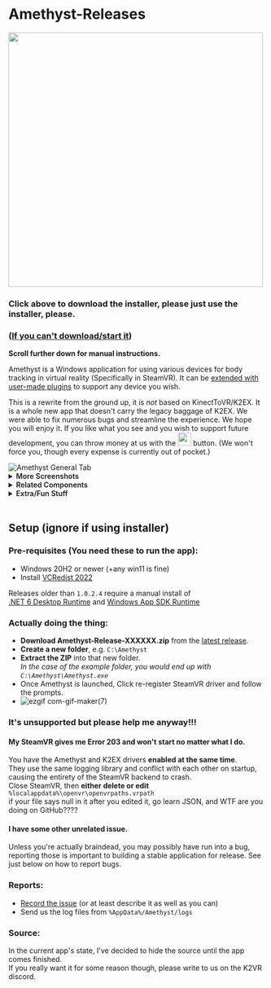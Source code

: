 # Amethyst-Releases
[<img style="width:500px; height:auto;" src="https://user-images.githubusercontent.com/8508676/189486639-7a845f9a-2ac9-4271-a67f-b2c087eaea07.png">](https://github.com/KinectToVR/Amethyst-Installer-Releases/releases/latest/download/Amethyst-Installer.exe)  
### Click above to download the installer, please just use the installer, please.
### ([If you can't download/start it](https://download.getaughip.com/bill-gates.png))  
**Scroll further down for manual instructions.**  

Amethyst is a Windows application for using various devices for body tracking in virtual reality (Specifically in SteamVR). It can be [extended with user-made plugins](https://github.com/KinectToVR/K2TrackingDevice-Samples) to support any device you wish.

This is a rewrite from the ground up, it is *not* based on KinectToVR/K2EX. It is a whole new app that doesn't carry the legacy baggage of K2EX. We were able to fix numerous bugs and streamline the experience. We hope you will enjoy it. If you like what you see and you wish to support future development, you can throw money at us with the [<img style="display:inline; height:26px;" src="https://user-images.githubusercontent.com/8508676/189487326-eff20178-77a2-4ea4-9798-d389e53501e4.png">](https://opencollective.com/k2vr) button.
  (We won't force you, though every expense is currently out of pocket.)

<img alt="Amethyst General Tab" src="https://imgur.com/aQVyfZL.png">
<details>
<summary><span style="font-weight:600;">More Screenshots</span></summary>
<img alt="Amethyst Settings Tab" src="https://imgur.com/Yt6y7Jk.png"> 
<img alt="Amethyst Devices Tab" src="https://imgur.com/L1CYeQP.png">
<img alt="Amethyst Info Tab" src="https://imgur.com/z0DRI9i.png"> 
<img alt="Amethyst Plugins Tab" src="https://imgur.com/kaVFmDg.png"> 
</details>

<details>
<summary><span style="font-weight:600;">Related Components</span></summary>
<img alt="Amethyst ExtFlip" src="https://imgur.com/5DD0ma6.png">
<img alt="Amethyst Extra Trackers" src="https://imgur.com/nnAo4yP.png">
<img alt="Amethyst Tracking Output" src="https://imgur.com/GAXCs1n.png">
<img alt="Amethyst Store Sample" src="https://imgur.com/4BiedL8.png">
</details>

<details>
<summary><span style="font-weight:600;">Extra/Fun Stuff</span></summary>
<img alt="Amethyst Help" src="https://imgur.com/MlJcnIp.png">
<img alt="Amethyst Freeze" src="https://imgur.com/NbIYAog.png">
</details>
</br>

## Setup (ignore if using installer)
### Pre-requisites (You need these to run the app):
- Windows 20H2 or newer (+any win11 is fine)
- Install [VCRedist 2022](https://aka.ms/vs/17/release/vc_redist.x64.exe)

Releases older than `1.0.2.4` require a manual install of  
[.NET 6 Desktop Runtime](https://dotnet.microsoft.com/en-us/download/dotnet/thank-you/runtime-desktop-6.0.4-windows-x64-installer) and [Windows App SDK Runtime](https://docs.microsoft.com/en-us/windows/apps/windows-app-sdk/downloads)

### Actually doing the thing:

 - **Download Amethyst-Release-XXXXXX.zip** from the [latest release](https://github.com/KinectToVR/Amethyst-Releases/releases/latest).
 - **Create a new folder**, e.g. `C:\Amethyst`
 - **Extract the ZIP** into that new folder.  
   *In the case of the example folder, you would end up with `C:\Amethyst\Amethyst.exe`*
 - Once Amethyst is launched, Click re-register SteamVR driver and follow the prompts.
 -  ![ezgif com-gif-maker(7)](https://user-images.githubusercontent.com/8508676/181381958-98f913be-e7f7-461a-9c52-d642c9090a65.gif)

### It's unsupported but please help me anyway!!!

#### My SteamVR gives me Error 203 and won't start no matter what I do.
You have the Amethyst and K2EX drivers **enabled at the same time**.  
They use the same logging library and conflict with each other on startup, causing the entirety of the SteamVR backend to crash.  
Close SteamVR, then **either delete or edit** `%localappdata%\openvr\openvrpaths.vrpath`  
if your file says null in it after you edited it, go learn JSON, and WTF are you doing on GitHub????

#### I have some other unrelated issue.
Unless you're actually braindead, you may possibly have run into a bug,  
reporting those is important to building a stable application for release. 
See just below on how to report bugs.

### Reports: 
- <ins>Record the issue</ins> (or at least describe it as well as you can)
- Send us the log files from ```%AppData%/Amethyst/logs```

### Source:
In the current app's state, I've decided to hide the source until the app comes finished.<br>
If you really want it for some reason though, please write to us on the K2VR discord.
